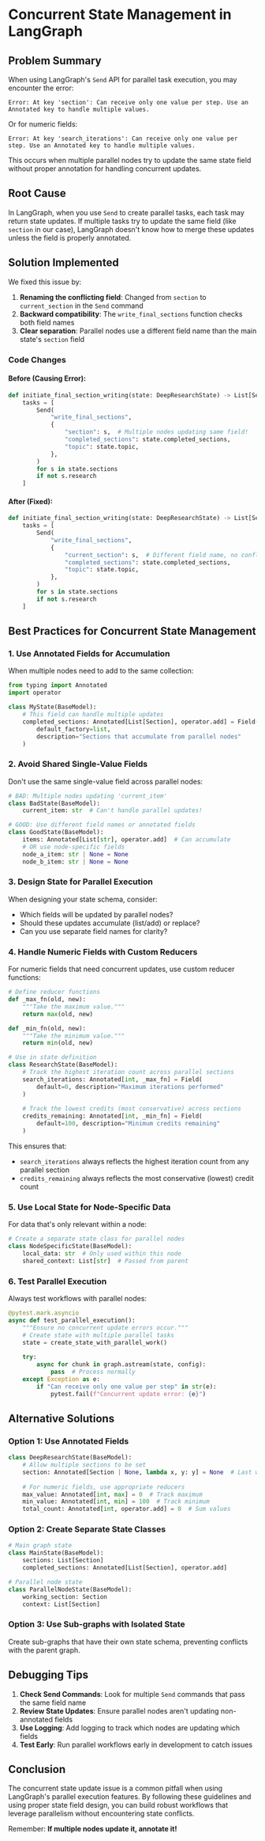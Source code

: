 # Concurrent State Management in LangGraph

## Problem Summary

When using LangGraph's `Send` API for parallel task execution, you may encounter the error:

```
Error: At key 'section': Can receive only one value per step. Use an Annotated key to handle multiple values.
```

Or for numeric fields:

```
Error: At key 'search_iterations': Can receive only one value per step. Use an Annotated key to handle multiple values.
```

This occurs when multiple parallel nodes try to update the same state field without proper annotation for handling concurrent updates.

## Root Cause

In LangGraph, when you use `Send` to create parallel tasks, each task may return state updates. If multiple tasks try to update the same field (like `section` in our case), LangGraph doesn't know how to merge these updates unless the field is properly annotated.

## Solution Implemented

We fixed this issue by:

1. **Renaming the conflicting field**: Changed from `section` to `current_section` in the `Send` command
2. **Backward compatibility**: The `write_final_sections` function checks both field names
3. **Clear separation**: Parallel nodes use a different field name than the main state's `section` field

### Code Changes

#### Before (Causing Error):
```python
def initiate_final_section_writing(state: DeepResearchState) -> List[Send]:
    tasks = [
        Send(
            "write_final_sections",
            {
                "section": s,  # Multiple nodes updating same field!
                "completed_sections": state.completed_sections,
                "topic": state.topic,
            },
        )
        for s in state.sections
        if not s.research
    ]
```

#### After (Fixed):
```python
def initiate_final_section_writing(state: DeepResearchState) -> List[Send]:
    tasks = [
        Send(
            "write_final_sections",
            {
                "current_section": s,  # Different field name, no conflicts
                "completed_sections": state.completed_sections,
                "topic": state.topic,
            },
        )
        for s in state.sections
        if not s.research
    ]
```

## Best Practices for Concurrent State Management

### 1. Use Annotated Fields for Accumulation

When multiple nodes need to add to the same collection:

```python
from typing import Annotated
import operator

class MyState(BaseModel):
    # This field can handle multiple updates
    completed_sections: Annotated[List[Section], operator.add] = Field(
        default_factory=list,
        description="Sections that accumulate from parallel nodes"
    )
```

### 2. Avoid Shared Single-Value Fields

Don't use the same single-value field across parallel nodes:

```python
# BAD: Multiple nodes updating 'current_item'
class BadState(BaseModel):
    current_item: str  # Can't handle parallel updates!

# GOOD: Use different field names or annotated fields
class GoodState(BaseModel):
    items: Annotated[List[str], operator.add]  # Can accumulate
    # OR use node-specific fields
    node_a_item: str | None = None
    node_b_item: str | None = None
```

### 3. Design State for Parallel Execution

When designing your state schema, consider:

- Which fields will be updated by parallel nodes?
- Should these updates accumulate (list/add) or replace?
- Can you use separate field names for clarity?

### 4. Handle Numeric Fields with Custom Reducers

For numeric fields that need concurrent updates, use custom reducer functions:

```python
# Define reducer functions
def _max_fn(old, new):
    """Take the maximum value."""
    return max(old, new)

def _min_fn(old, new):
    """Take the minimum value."""
    return min(old, new)

# Use in state definition
class ResearchState(BaseModel):
    # Track the highest iteration count across parallel sections
    search_iterations: Annotated[int, _max_fn] = Field(
        default=0, description="Maximum iterations performed"
    )
    
    # Track the lowest credits (most conservative) across sections
    credits_remaining: Annotated[int, _min_fn] = Field(
        default=100, description="Minimum credits remaining"
    )
```

This ensures that:
- `search_iterations` always reflects the highest iteration count from any parallel section
- `credits_remaining` always reflects the most conservative (lowest) credit count

### 5. Use Local State for Node-Specific Data

For data that's only relevant within a node:

```python
# Create a separate state class for parallel nodes
class NodeSpecificState(BaseModel):
    local_data: str  # Only used within this node
    shared_context: List[str]  # Passed from parent
```

### 6. Test Parallel Execution

Always test workflows with parallel nodes:

```python
@pytest.mark.asyncio
async def test_parallel_execution():
    """Ensure no concurrent update errors occur."""
    # Create state with multiple parallel tasks
    state = create_state_with_parallel_work()
    
    try:
        async for chunk in graph.astream(state, config):
            pass  # Process normally
    except Exception as e:
        if "Can receive only one value per step" in str(e):
            pytest.fail(f"Concurrent update error: {e}")
```

## Alternative Solutions

### Option 1: Use Annotated Fields

```python
class DeepResearchState(BaseModel):
    # Allow multiple sections to be set
    section: Annotated[Section | None, lambda x, y: y] = None  # Last write wins
    
    # For numeric fields, use appropriate reducers
    max_value: Annotated[int, max] = 0  # Track maximum
    min_value: Annotated[int, min] = 100  # Track minimum
    total_count: Annotated[int, operator.add] = 0  # Sum values
```

### Option 2: Create Separate State Classes

```python
# Main graph state
class MainState(BaseModel):
    sections: List[Section]
    completed_sections: Annotated[List[Section], operator.add]

# Parallel node state  
class ParallelNodeState(BaseModel):
    working_section: Section
    context: List[Section]
```

### Option 3: Use Sub-graphs with Isolated State

Create sub-graphs that have their own state schema, preventing conflicts with the parent graph.

## Debugging Tips

1. **Check Send Commands**: Look for multiple `Send` commands that pass the same field name
2. **Review State Updates**: Ensure parallel nodes aren't updating non-annotated fields
3. **Use Logging**: Add logging to track which nodes are updating which fields
4. **Test Early**: Run parallel workflows early in development to catch issues

## Conclusion

The concurrent state update issue is a common pitfall when using LangGraph's parallel execution features. By following these guidelines and using proper state field design, you can build robust workflows that leverage parallelism without encountering state conflicts.

Remember: **If multiple nodes update it, annotate it!** 